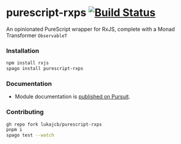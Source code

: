 # purescript-rxps [![Build Status](https://travis-ci.org/LukaJCB/purescript-rxps.svg?branch=master)](https://travis-ci.org/LukaJCB/purescript-rxps)

An opinionated PureScript wrapper for RxJS, complete with a Monad Transformer `ObservableT`

### Installation

```bash
npm install rxjs
spago install purescript-rxps
```

### Documentation

- Module documentation is [published on Pursuit](http://pursuit.purescript.org/packages/purescript-rxps).

### Contributing

```sh
gh repo fork lukajcb/purescript-rxps
pnpm i
spago test --watch
```
